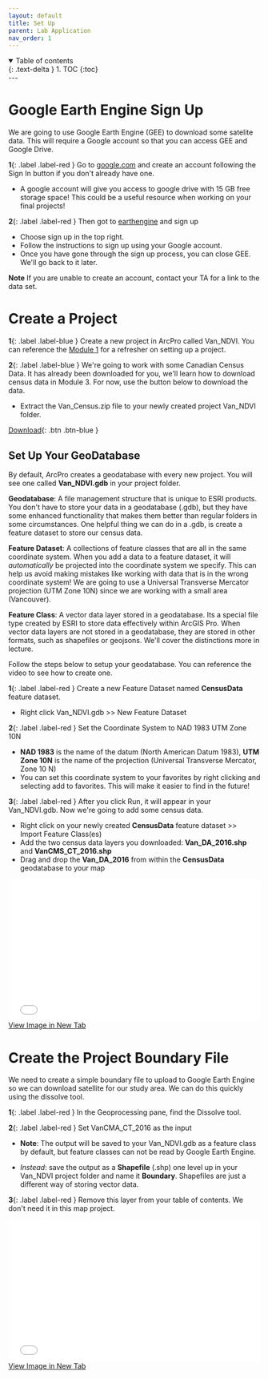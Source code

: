 ```yaml
---
layout: default
title: Set Up
parent: Lab Application
nav_order: 1
---
```



<details open markdown="block">
  <summary>
    Table of contents
  </summary>
  {: .text-delta }
1. TOC
{:toc}
</details>
---



# Google Earth Engine Sign Up

We are going to use Google Earth Engine (GEE) to download some satelite data.  This will require a Google account so that you can access GEE and Google Drive.  

**1**{: .label .label-red } Go to [google.com](https://www.google.com/) and create an account following the Sign In button if you don't already have one.

* A google account will give you access to google drive with 15 GB free storage space!  This could be a useful resource when working on your final projects!

**2**{: .label .label-red } Then got to [earthengine](https://earthengine.google.com/) and sign up

* Choose sign up in the top right.
* Follow the instructions to sign up using your Google account.  
* Once you have gone through the sign up process, you can close GEE.  We'll go back to it later.

**Note** If you are unable to create an account, contact your TA for a link to the data set.

# Create a Project

**1**{: .label .label-blue } Create a new project in ArcPro called Van_NDVI.  You can reference the [Module 1](https://june-skeeter.github.io/Module1_GEOS270/docs/Application_Part3.html#setting-up-a-project) for a refresher on setting up a project.


**2**{: .label .label-blue } We're going to work with some Canadian Census Data.  It has already been downloaded for you, we'll learn how to download census data in Module 3.  For now, use the button below to download the data.

* Extract the Van_Census.zip file to your newly created project Van_NDVI folder.

[Download](https://github.com/June-Skeeter/Module2_GEOS270/raw/main/data/Van_Census.zip){: .btn .btn-blue }




## Set Up Your GeoDatabase

By default, ArcPro creates a geodatabase with every new project.  You will see one called **Van_NDVI.gdb** in your project folder.

**Geodatabase**: A file management structure that is unique to ESRI products. You don't have to store your data in a geodatabase (.gdb), but they have some enhanced functionality that makes them better than regular folders in some circumstances.  One helpful thing we can do in a .gdb, is create a feature dataset to store our census data.

**Feature Dataset**: A collections of feature classes that are all in the same coordinate system.  When you add a data to a feature dataset, it will *automatically* be projected into the coordinate system we specify.  This can help us avoid making mistakes like working with data that is in the wrong coordinate system!  We are going to use a Universal Transverse Mercator projection  (UTM Zone 10N) since we are working with a small area (Vancouver).  

**Feature Class**: A vector data layer stored in a geodatabase.  Its a special file type created by ESRI to store data effectively within ArcGIS Pro.  When vector data layers are not stored in a geodatabase, they are stored in other formats, such as shapefiles or geojsons.  We'll cover the distinctions more in lecture.

Follow the steps below to setup your geodatabase.  You can reference the video to see how to create one.

**1**{: .label .label-red } Create a new Feature Dataset named **CensusData** feature dataset.

* Right click Van_NDVI.gdb >> New Feature Dataset

**2**{: .label .label-red } Set the Coordinate System to NAD 1983 UTM Zone 10N

* **NAD 1983** is the name of the datum (North American Datum 1983), **UTM Zone 10N** is the name of the projection (Universal Transverse Mercator, Zone 10 N)
 * You can set this coordinate system to your favorites by right clicking and selecting add to favorites.  This will make it easier to find in the future!

**3**{: .label .label-red } After you click Run, it will appear in your Van_NDVI.gdb.  Now we're going to add some census data.  

* Right click on your newly created **CensusData** feature dataset >> Import Feature Class(es) 
* Add the two census data layers you downloaded: **Van_DA_2016.shp** and **VanCMS_CT_2016.shp** 
* Drag and drop the **Van_DA_2016** from within the **CensusData** geodatabase to your map

<div style="overflow: hidden;
  padding-top: 56.25%;
  position: relative">
  <iframe src="content/videos/FeatureDataset.mp4" title="Processes" scrolling="no" frameborder="0"
    style="border: 0;
   height: 100%;
   left: 0;
   position: absolute;
   top: 0;
   width: 100%;">
   <p>Your browser does not support iframes.</p>
 </iframe>
</div>
<a href="content/videos/FeatureDataset.mp4" target="_blank">View Image in New Tab</a>


# Create the Project Boundary File

We need to create a simple boundary file to upload to Google Earth Engine so we can download satellite for our study area.  We can do this quickly using the dissolve tool.

**1**{: .label .label-red } In the Geoprocessing pane, find the Dissolve tool.

**2**{: .label .label-red } Set VanCMA_CT_2016 as the input

* **Note**: The output will be saved to your Van_NDVI.gdb as a feature class by default, but feature classes can not be read by Google Earth Engine.

* *Instead*: save the output as a **Shapefile** (.shp) one level up in your Van_NDVI project folder and name it **Boundary**.  Shapefiles are just a different way of storing vector data.

**3**{: .label .label-red } Remove this layer from your table of contents.  We don't need it in this map project.	

<div style="overflow: hidden;
  padding-top: 56.25%;
  position: relative">
  <iframe src="content/videos/Dissolve.mp4" title="Processes" scrolling="no" frameborder="0"
    style="border: 0;
   height: 100%;
   left: 0;
   position: absolute;
   top: 0;
   width: 100%;">
   <p>Your browser does not support iframes.</p>
 </iframe>
</div>
<a href="content/videos/Dissolve.mp4" target="_blank">View Image in New Tab</a>
